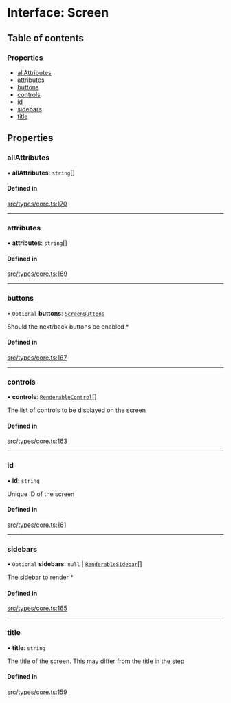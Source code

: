 # Interface: Screen

## Table of contents

### Properties

- [allAttributes](../wiki/Screen#allattributes)
- [attributes](../wiki/Screen#attributes)
- [buttons](../wiki/Screen#buttons)
- [controls](../wiki/Screen#controls)
- [id](../wiki/Screen#id)
- [sidebars](../wiki/Screen#sidebars)
- [title](../wiki/Screen#title)

## Properties

### allAttributes

• **allAttributes**: `string`[]

#### Defined in

[src/types/core.ts:170](https://github.com/decisively-io/interview-sdk/blob/7ff582e2e1b882fdedb5de2863fed60488554378/src/types/core.ts#L170)

___

### attributes

• **attributes**: `string`[]

#### Defined in

[src/types/core.ts:169](https://github.com/decisively-io/interview-sdk/blob/7ff582e2e1b882fdedb5de2863fed60488554378/src/types/core.ts#L169)

___

### buttons

• `Optional` **buttons**: [`ScreenButtons`](../wiki/ScreenButtons)

Should the next/back buttons be enabled *

#### Defined in

[src/types/core.ts:167](https://github.com/decisively-io/interview-sdk/blob/7ff582e2e1b882fdedb5de2863fed60488554378/src/types/core.ts#L167)

___

### controls

• **controls**: [`RenderableControl`](../wiki/Exports#renderablecontrol)[]

The list of controls to be displayed on the screen

#### Defined in

[src/types/core.ts:163](https://github.com/decisively-io/interview-sdk/blob/7ff582e2e1b882fdedb5de2863fed60488554378/src/types/core.ts#L163)

___

### id

• **id**: `string`

Unique ID of the screen

#### Defined in

[src/types/core.ts:161](https://github.com/decisively-io/interview-sdk/blob/7ff582e2e1b882fdedb5de2863fed60488554378/src/types/core.ts#L161)

___

### sidebars

• `Optional` **sidebars**: ``null`` \| [`RenderableSidebar`](../wiki/Exports#renderablesidebar)[]

The sidebar to render *

#### Defined in

[src/types/core.ts:165](https://github.com/decisively-io/interview-sdk/blob/7ff582e2e1b882fdedb5de2863fed60488554378/src/types/core.ts#L165)

___

### title

• **title**: `string`

The title of the screen. This may differ from the title in the step

#### Defined in

[src/types/core.ts:159](https://github.com/decisively-io/interview-sdk/blob/7ff582e2e1b882fdedb5de2863fed60488554378/src/types/core.ts#L159)
